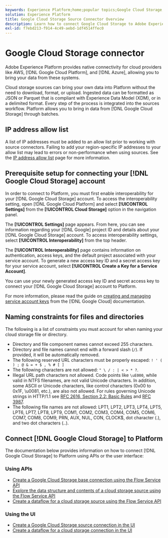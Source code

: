 ```yaml
---
keywords: Experience Platform;home;popular topics;Google Cloud Storage;google cloud storage
solution: Experience Platform
title: Google Cloud Storage Source Connector Overview
description: Learn how to connect Google Cloud Storage to Adobe Experience Platform using APIs or the user interface.
exl-id: f7ebd213-f914-4c49-aebd-1df4514ffec0
---
```

# Google Cloud Storage connector

Adobe Experience Platform provides native connectivity for cloud providers like AWS, [!DNL Google Cloud Platform], and [!DNL Azure], allowing you to bring your data from these systems.

Cloud storage sources can bring your own data into Platform without the need to download, format, or upload. Ingested data can be formatted as JSON or Parquet that is compliant with Experience Data Model (XDM), or in a delimited format. Every step of the process is integrated into the sources workflow. Platform allows you to bring in data from [!DNL Google Cloud Storage] through batches.

## IP address allow list

A list of IP addresses must be added to an allow list prior to working with source connectors. Failing to add your region-specific IP addresses to your allow list may lead to errors or non-performance when using sources. See the [IP address allow list](../../ip-address-allow-list.md) page for more information.

## Prerequisite setup for connecting your [!DNL Google Cloud Storage] account

In order to connect to Platform, you must first enable interoperability for your [!DNL Google Cloud Storage] account. To access the interoperability setting, open [!DNL Google Cloud Platform] and select **[!UICONTROL Settings]** from the **[!UICONTROL Cloud Storage]** option in the navigation panel.

<!-- ![](../../images/tutorials/create/google-cloud-storage/nav.png) -->

The **[!UICONTROL Settings]** page appears. From here, you can see information regarding your [!DNL Google] project ID and details about your [!DNL Google Cloud Storage] account. To access interoperability settings, select **[!UICONTROL Interoperability]** from the top header.

<!-- ![](../../images/tutorials/create/google-cloud-storage/project-access.png) -->

The **[!UICONTROL Interoperability]** page contains information on authentication, access keys, and the default project associated with your service account. To generate a new access key ID and a secret access key for your service account, select **[!UICONTROL Create a Key for a Service Account]**.

<!-- ![](../../images/tutorials/create/google-cloud-storage/interoperability.png) -->

You can use your newly generated access key ID and secret access key to connect your [!DNL Google Cloud Storage] account to Platform.

For more information, please read the guide on [creating and managing service account keys](https://cloud.google.com/iam/docs/creating-managing-service-account-keys) from the [!DNL Google Cloud] documentation.

## Naming constraints for files and directories

The following is a list of constraints you must account for when naming your cloud storage file or directory.

- Directory and file component names cannot exceed 255 characters.
- Directory and file names cannot end with a forward slash (`/`). If provided, it will be automatically removed.
- The following reserved URL characters must be properly escaped: `! ' ( ) ; @ & = + $ , % # [ ]`
- The following characters are not allowed: `" \ / : | < > * ?`.
- Illegal URL path characters not allowed. Code points like `\uE000`, while valid in NTFS filenames, are not valid Unicode characters. In addition, some ASCII or Unicode characters, like control characters (0x00 to 0x1F, \u0081, etc.), are also not allowed. For rules governing Unicode strings in HTTP/1.1 see [RFC 2616, Section 2.2: Basic Rules](https://www.ietf.org/rfc/rfc2616.txt) and [RFC 3987](https://www.ietf.org/rfc/rfc3987.txt).
- The following file names are not allowed: LPT1, LPT2, LPT3, LPT4, LPT5, LPT6, LPT7, LPT8, LPT9, COM1, COM2, COM3, COM4, COM5, COM6, COM7, COM8, COM9, PRN, AUX, NUL, CON, CLOCK$, dot character (.), and two dot characters (..).

## Connect [!DNL Google Cloud Storage] to Platform

The documentation below provides information on how to connect [!DNL Google Cloud Storage] to Platform using APIs or the user interface:

### Using APIs

- [Create a Google Cloud Storage base connection using the Flow Service API](../../tutorials/api/create/cloud-storage/google.md)
- [Explore the data structure and contents of a cloud storage source using the Flow Service API](../../tutorials/api/explore/cloud-storage.md)
- [Create a dataflow for a cloud storage source using the Flow Service API](../../tutorials/api/collect/cloud-storage.md)

### Using the UI

- [Create a Google Cloud Storage source connection in the UI](../../tutorials/ui/create/cloud-storage/google-cloud-storage.md)
- [Create a dataflow for a cloud storage connection in the UI](../../tutorials/ui/dataflow/batch/cloud-storage.md)
